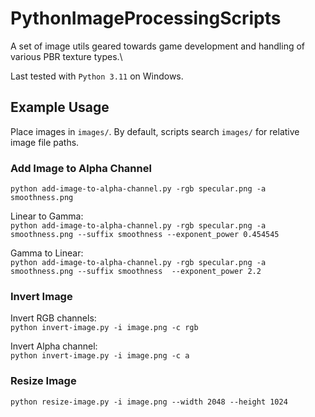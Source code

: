 # PythonImageProcessingScripts

A set of image utils geared towards game development and handling of various PBR texture types.\

Last tested with `Python 3.11` on Windows.

## Example Usage

Place images in `images/`. By default, scripts search `images/` for relative image file paths.

### Add Image to Alpha Channel
`python add-image-to-alpha-channel.py -rgb specular.png -a smoothness.png`

Linear to Gamma:\
`python add-image-to-alpha-channel.py -rgb specular.png -a smoothness.png --suffix smoothness --exponent_power 0.454545`

Gamma to Linear:\
`python add-image-to-alpha-channel.py -rgb specular.png -a smoothness.png --suffix smoothness  --exponent_power 2.2`

### Invert Image

Invert RGB channels:\
`python invert-image.py -i image.png -c rgb`

Invert Alpha channel:\
`python invert-image.py -i image.png -c a`

### Resize Image
`python resize-image.py -i image.png --width 2048 --height 1024`